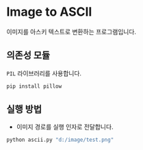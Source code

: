 # Image to ASCII
이미지를 아스키 텍스트로 변환하는 프로그램입니다.

## 의존성 모듈
`PIL` 라이브러리를 사용합니다.
```bash
pip install pillow
```

## 실행 방법
- 이미지 경로를 실행 인자로 전달합니다.
```bash
python ascii.py "d:/image/test.png"
```